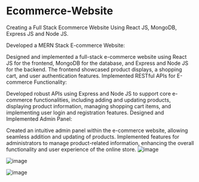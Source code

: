 # Ecommerce-Website

Creating a Full Stack Ecommerce Website Using React JS, MongoDB, Express JS and Node JS.


Developed a MERN Stack E-commerce Website:

Designed and implemented a full-stack e-commerce website using React JS for the frontend, MongoDB for the database, and Express and Node JS for the backend. The frontend showcased product displays, a shopping cart, and user authentication features.
Implemented RESTful APIs for E-commerce Functionality:

Developed robust APIs using Express and Node JS to support core e-commerce functionalities, including adding and updating products, displaying product information, managing shopping cart items, and implementing user login and registration features.
Designed and Implemented Admin Panel:

Created an intuitive admin panel within the e-commerce website, allowing seamless addition and updating of products. Implemented features for administrators to manage product-related information, enhancing the overall functionality and user experience of the online store.
![image](https://github.com/athulp0000/Ecommerce-Website/assets/62958311/f8aeda3a-0797-4179-8857-1d31183de1ab)

![image](https://github.com/athulp0000/Ecommerce-Website/assets/62958311/107706ea-a46c-4a56-82c2-b8af4e7d167b)

![image](https://github.com/athulp0000/Ecommerce-Website/assets/62958311/e0f45512-05e4-445c-965c-5a03f863f805)





